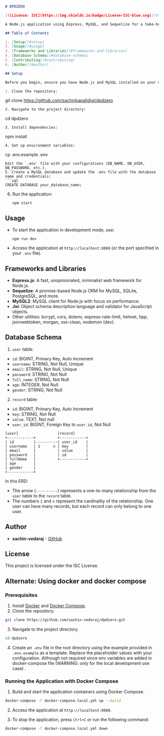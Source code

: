 ```markdown
# DPDZERO

[![License: ISC](https://img.shields.io/badge/License-ISC-blue.svg)](https://opensource.org/licenses/ISC)

A Node.js application using Express, MySQL, and Sequelize for a take-home assignment.

## Table of Contents

1. [Setup](#setup)
2. [Usage](#usage)
3. [Frameworks and Libraries](#frameworks-and-libraries)
4. [Database Schema](#database-schema)
5. [Contributing](#contributing)
6. [Author](#author)

## Setup

Before you begin, ensure you have Node.js and MySQL installed on your machine.

1. Clone the repository:
   ```
   git clone https://github.com/sachinkapalidigi/dpdzero
   ```
2. Navigate to the project directory:
   ```
   cd dpdzero
   ```
3. Install dependencies:
   ```
   npm install
   ```
4. Set up environment variables:
   ```
   cp .env.example .env
   ```
   Edit the `.env` file with your configurations (DB_NAME, DB_USER, DB_PASSWORD, etc.).
5. Create a MySQL database and update the .env file with the database name and credentials:
   ```sql
   CREATE DATABASE your_database_name;
   ```
6. Run the application:
   ```
   npm start
   ```

## Usage

- To start the application in development mode, use:
  ```
  npm run dev
  ```

- Access the application at `http://localhost:8080` (or the port specified in your `.env` file).

## Frameworks and Libraries

- **Express.js**: A fast, unopinionated, minimalist web framework for Node.js.
- **Sequelize**: A promise-based Node.js ORM for MySQL, SQLite, PostgreSQL, and more.
- **MySQL2**: MySQL client for Node.js with focus on performance.
- **Joi**: Object schema description language and validator for JavaScript objects.
- Other utilities: bcrypt, cors, dotenv, express-rate-limit, helmet, hpp, jsonwebtoken, morgan, xss-clean, nodemon (dev).

## Database Schema

1. `user` table:

- `id`: BIGINT, Primary Key, Auto Increment
- `username`: STRING, Not Null, Unique
- `email`: STRING, Not Null, Unique
- `password`: STRING, Not Null
- `full_name`: STRING, Not Null
- `age`: INTEGER, Not Null
- `gender`: STRING, Not Null

2. `record` table:

- `id`: BIGINT, Primary Key, Auto Increment
- `key`: STRING, Not Null
- `value`: TEXT, Not null
- `user_id`: BIGINT, Foreign Key to `user.id`, Not Null

```
[user]                  [record]
+------------+          +------------+
| id         |----------| user_id    |
| username   | 1      n | key        |
| email      |          | value      |
| password   |          | id         |
| fullName   |          +------------+
| age        |
| gender     |
+------------+

```

In this ERD:

- The arrow (`----------`) represents a one-to-many relationship from the `user` table to the `record` table.
- The numbers `1` and `n` represent the cardinality of the relationship. One user can have many records, but each record can only belong to one user.


## Author

- **sachin-vedaraj** - [GitHub](https://github.com/sachinkapalidigi)

## License

This project is licensed under the ISC License.


## Alternate: Using docker and docker compose

### Prerequisites

1. Install [Docker](https://docs.docker.com/get-docker/) and [Docker Compose](https://docs.docker.com/compose/install/).
2. Clone the repository.

```bash
git clone https://github.com/sachin-vedaraj/dpdzero.git
```

3. Navigate to the project directory.

```bash
cd dpdzero
```

4. Create an `.env` file in the root directory using the example provided in `.env.example` as a template. Replace the placeholder values with your configuration. Although not required since env variables are added in docker-compose file (WARNING: only for the local development use case) .

### Running the Application with Docker Compose

1. Build and start the application containers using Docker Compose.

```bash
docker-compose -f docker-compose.local.yml up --build
```

2. Access the application at `http://localhost:8080`.

3. To stop the application, press `Ctrl+C` or run the following command:

```bash
docker-compose -f docker-compose.local.yml down
```
